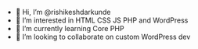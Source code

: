 - 👋 Hi, I’m @rishikeshdarkunde
- 👀 I’m interested in HTML CSS JS PHP and WordPress
- 🌱 I’m currently learning Core PHP
- 💞️ I’m looking to collaborate on custom WordPress dev


<!---
rishikeshdarkunde/rishikeshdarkunde is a ✨ special ✨ repository because its `README.md` (this file) appears on your GitHub profile.
You can click the Preview link to take a look at your changes.
--->
